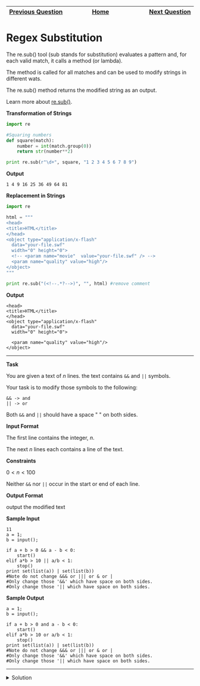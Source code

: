 | <img width=1000>[Previous Question](https://github.com/Kevin-Lago/python-hackerrank-solutions/tree/main/src/)</img> | <img width=1000>[Home](https://github.com/Kevin-Lago/python-hackerrank-solutions)</img> | <img width=1000>[Next Question](https://github.com/Kevin-Lago/python-hackerrank-solutions/tree/main/src/)</img> |
|:---|:---:|---:|

# Regex Substitution

The re.sub() tool (sub stands for substitution) evaluates a pattern and, for each valid match, it calls a method (or lambda).

The method is called for all matches and can be used to modify strings in different wats.

The re.sub() method returns the modified string as an output.

Learn more about [re.sub()]().

__Transformation of Strings__

```python
import re

#Squaring numbers
def square(match):
    number = int(match.group(0))
    return str(number**2)

print re.sub(r"\d+", square, "1 2 3 4 5 6 7 8 9")
```

__Output__

```
1 4 9 16 25 36 49 64 81
```

__Replacement in Strings__

```python
import re

html = """
<head>
<title>HTML</title>
</head>
<object type="application/x-flash" 
  data="your-file.swf" 
  width="0" height="0">
  <!-- <param name="movie"  value="your-file.swf" /> -->
  <param name="quality" value="high"/>
</object>
"""

print re.sub("(<!--.*?-->)", "", html) #remove comment
```

__Output__

```
<head>
<title>HTML</title>
</head>
<object type="application/x-flash" 
  data="your-file.swf" 
  width="0" height="0">

  <param name="quality" value="high"/>
</object>
```

---

__Task__

You are given a text of $n$ lines. the text contains ```&&``` and ```||``` symbols.

Your task is to modify those symbols to the following:

```
&& -> and
|| -> or
```

Both ```&&``` and ```||``` should have a space " " on both sides.

__Input Format__

The first line contains the integer, $n$.

The next $n$ lines each contains a line of the text.

__Constraints__

$0 < n < 100$

Neither ```&&``` nor ```||``` occur in the start or end of each line.

__Output Format__

output the modified text

__Sample Input__

```
11
a = 1;
b = input();

if a + b > 0 && a - b < 0:
    start()
elif a*b > 10 || a/b < 1:
    stop()
print set(list(a)) | set(list(b)) 
#Note do not change &&& or ||| or & or |
#Only change those '&&' which have space on both sides.
#Only change those '|| which have space on both sides.
```

__Sample Output__

```
a = 1;
b = input();

if a + b > 0 and a - b < 0:
    start()
elif a*b > 10 or a/b < 1:
    stop()
print set(list(a)) | set(list(b)) 
#Note do not change &&& or ||| or & or |
#Only change those '&&' which have space on both sides.
#Only change those '|| which have space on both sides.    
```

---

<details><summary>Solution</summary>
    
```python
import re

if __name__ == '__main__':
    n = int(input())

    for i in range(n):
        s = input()

        s = re.sub("(?<=\\s)(&&)(?=\\s)", "and", s)
        s = re.sub("(?<=\\s)(\\|\\|)(?=\\s)", "or", s)

        print(s)
```
</details>
